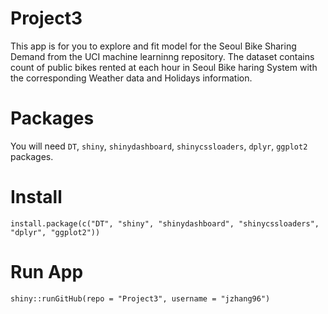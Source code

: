 # Project3
This app is for you to explore and fit model for the Seoul Bike Sharing Demand from the UCI machine learninng repository.
The dataset contains count of public bikes rented at each hour in Seoul Bike haring System with the corresponding Weather data and Holidays information.

# Packages
You will need `DT`, `shiny`, `shinydashboard`, `shinycssloaders`, `dplyr`, `ggplot2` packages.

# Install
```{r}
install.package(c("DT", "shiny", "shinydashboard", "shinycssloaders", "dplyr", "ggplot2"))
```

# Run App
```{r}
shiny::runGitHub(repo = "Project3", username = "jzhang96")
```